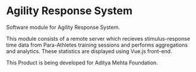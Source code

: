 # Agility Response System
Software module for Agility Response System.

This module consists of a remote server which recieves stimulus-response time data from Para-Athletes training sessions and performs aggregations and analytics. These statistics are displayed using Vue.js front-end.

This Product is being developed for Aditya Mehta Foundation.

